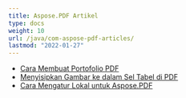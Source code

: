 ```yaml
---
title: Aspose.PDF Artikel
type: docs
weight: 10
url: /java/com-aspose-pdf-articles/
lastmod: "2022-01-27"
---
```


- [Cara Membuat Portofolio PDF](/pdf/java/how-to-create-pdf-portfolio/)
- [Menyisipkan Gambar ke dalam Sel Tabel di PDF](/pdf/java/insert-an-image-into-a-table-cell-in-pdf/)
- [Cara Mengatur Lokal untuk Aspose.PDF](/pdf/java/how-to-set-locale-for-aspose-pdf/)